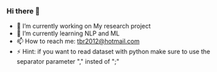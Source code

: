 ### Hi there 👋

<!--
**Arb-AppsReview/Arb-AppsReview** is a ✨ _special_ ✨ repository because its `README.md` (this file) appears on your GitHub profile.

Here are some ideas to get you started:

- 🔭 I’m currently working on My research project 
- 🌱 I’m currently learning NLP and ML
- 👯 I’m looking to collaborate on ...
- 🤔 I’m looking for help with ...
- 💬 Ask me about ...
- 📫 How to reach me: tbr2012@hotmail.com
- 😄 Pronouns: ...
-->
- 🔭 I’m currently working on My research project 
- 🌱 I’m currently learning NLP and ML
- 📫 How to reach me: tbr2012@hotmail.com
- ⚡ Hint: if you want to read dataset with python make sure to use the separator parameter "," insted of ";"

